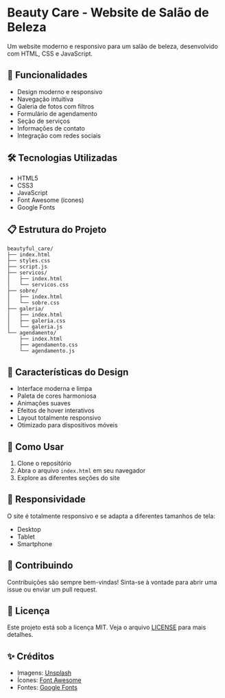 # Beauty Care - Website de Salão de Beleza

Um website moderno e responsivo para um salão de beleza, desenvolvido com HTML, CSS e JavaScript.

## 🚀 Funcionalidades

- Design moderno e responsivo
- Navegação intuitiva
- Galeria de fotos com filtros
- Formulário de agendamento
- Seção de serviços
- Informações de contato
- Integração com redes sociais

## 🛠️ Tecnologias Utilizadas

- HTML5
- CSS3
- JavaScript
- Font Awesome (ícones)
- Google Fonts

## 📋 Estrutura do Projeto

```
beautyful_care/
├── index.html
├── styles.css
├── script.js
├── servicos/
│   ├── index.html
│   └── servicos.css
├── sobre/
│   ├── index.html
│   └── sobre.css
├── galeria/
│   ├── index.html
│   ├── galeria.css
│   └── galeria.js
└── agendamento/
    ├── index.html
    ├── agendamento.css
    └── agendamento.js
```

## 🎨 Características do Design

- Interface moderna e limpa
- Paleta de cores harmoniosa
- Animações suaves
- Efeitos de hover interativos
- Layout totalmente responsivo
- Otimizado para dispositivos móveis

## 🔧 Como Usar

1. Clone o repositório
2. Abra o arquivo `index.html` em seu navegador
3. Explore as diferentes seções do site

## 📱 Responsividade

O site é totalmente responsivo e se adapta a diferentes tamanhos de tela:
- Desktop
- Tablet
- Smartphone

## 🤝 Contribuindo

Contribuições são sempre bem-vindas! Sinta-se à vontade para abrir uma issue ou enviar um pull request.

## 📄 Licença

Este projeto está sob a licença MIT. Veja o arquivo [LICENSE](LICENSE) para mais detalhes.

## ✨ Créditos

- Imagens: [Unsplash](https://unsplash.com)
- Ícones: [Font Awesome](https://fontawesome.com)
- Fontes: [Google Fonts](https://fonts.google.com) 